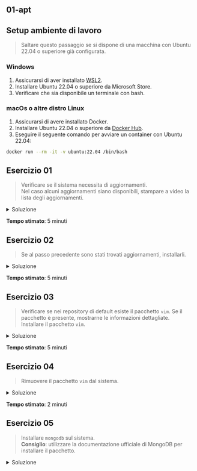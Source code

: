 ## 01-apt

## Setup ambiente di lavoro

> Saltare questo passaggio se si dispone di una macchina con Ubuntu 22.04 o superiore già configurata.

### Windows

1. Assicurarsi di aver installato [WSL2](https://docs.microsoft.com/it-it/windows/wsl/install).
2. Installare Ubuntu 22.04 o superiore da Microsoft Store.
3. Verificare che sia disponibile un terminale con bash.

### macOs o altre distro Linux

1. Assicurarsi di avere installato Docker.
2. Installare Ubuntu 22.04 o superiore da [Docker Hub](https://hub.docker.com/_/ubuntu).
3. Eseguire il seguente comando per avviare un container con Ubuntu 22.04:

```bash
docker run --rm -it -v ubuntu:22.04 /bin/bash
```

## Esercizio 01

> Verificare se il sistema necessita di aggiornamenti.  
> Nel caso alcuni aggiornamenti siano disponibili, stampare a video la lista degli aggiornamenti.

<details>
<summary>Soluzione</summary>

```bash
sudo apt update
sudo apt list --upgradable
```
</details>

**Tempo stimato**: 5 minuti

## Esercizio 02

> Se al passo precedente sono stati trovati aggiornamenti, installarli.

<details>
<summary>Soluzione</summary>

```bash
sudo apt upgrade
```
</details>

**Tempo stimato**: 5 minuti

## Esercizio 03

> Verificare se nei repository di default esiste il pacchetto `vim`. Se il pacchetto è presente, mostrarne le informazioni dettagliate.  
> Installare il pacchetto `vim`.

<details>
<summary>Soluzione</summary>

```bash
apt search vim
apt show vim
```
</details>

**Tempo stimato**: 5 minuti

## Esercizio 04

> Rimuovere il pacchetto `vim` dal sistema.

<details>
<summary>Soluzione</summary>

```bash
apt remove vim
```
</details>


**Tempo stimato**: 2 minuti

## Esercizio 05

> Installare `mongodb` sul sistema.  
> **Consiglio**: utilizzare la documentazione ufficiale di MongoDB per installare il pacchetto.

<details>
<summary>Soluzione</summary>

```bash
sudo apt install -y gnupg curl
curl -fsSL https://www.mongodb.org/static/pgp/server-8.0.asc | \
   sudo gpg -o /usr/share/keyrings/mongodb-server-8.0.gpg \
   --dearmor
echo "deb [ arch=amd64,arm64 signed-by=/usr/share/keyrings/mongodb-server-8.0.gpg ] https://repo.mongodb.org/apt/ubuntu noble/mongodb-org/8.0 multiverse" | sudo tee /etc/apt/sources.list.d/mongodb-org-8.0.list
sudo apt update
sudo apt install -y mongodb-org
```
</details>

